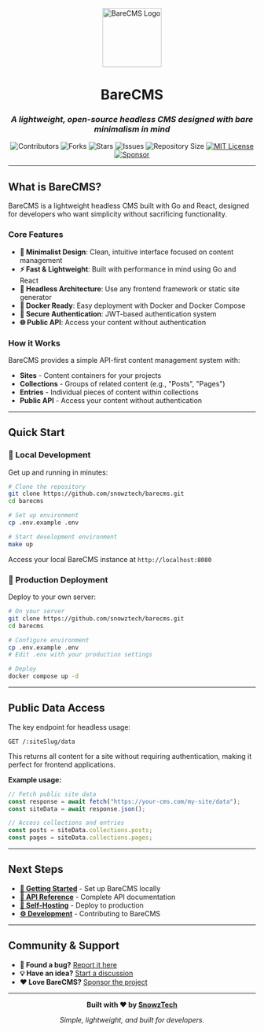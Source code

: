 <div align="center">

<img src="https://github.com/snowztech/barecms/blob/main/assets/logo.svg" alt="BareCMS Logo" width="120" height="120">

<h1>BareCMS</h1>

<h3><em>A lightweight, open-source headless CMS designed with bare minimalism in mind</em></h3>

<img src="https://img.shields.io/github/contributors/snowztech/barecms?style=plastic" alt="Contributors">
<img src="https://img.shields.io/github/forks/snowztech/barecms" alt="Forks">
<img src="https://img.shields.io/github/stars/snowztech/barecms" alt="Stars">
<img src="https://img.shields.io/github/issues/snowztech/barecms" alt="Issues">
<img src="https://img.shields.io/github/repo-size/snowztech/barecms" alt="Repository Size">
<a href="LICENSE">
  <img src="https://img.shields.io/badge/License-MIT-green.svg" alt="MIT License">
</a>

<a href="https://github.com/sponsors/lucasnevespereira">
  <img src="https://img.shields.io/badge/Sponsor-GitHub-333333?style=flat&logo=github&logoColor=white" alt="Sponsor">
</a>

</div>

---

## What is BareCMS?

BareCMS is a lightweight headless CMS built with Go and React, designed for developers who want simplicity without sacrificing functionality.

### Core Features

- **🎯 Minimalist Design**: Clean, intuitive interface focused on content management
- **⚡ Fast & Lightweight**: Built with performance in mind using Go and React
- **🔧 Headless Architecture**: Use any frontend framework or static site generator
- **🐳 Docker Ready**: Easy deployment with Docker and Docker Compose
- **🔐 Secure Authentication**: JWT-based authentication system
- **🌐 Public API**: Access your content without authentication

### How it Works

BareCMS provides a simple API-first content management system with:

- **Sites** - Content containers for your projects
- **Collections** - Groups of related content (e.g., "Posts", "Pages")
- **Entries** - Individual pieces of content within collections
- **Public API** - Access your content without authentication

---

## Quick Start

### 🚀 Local Development

Get up and running in minutes:

```bash
# Clone the repository
git clone https://github.com/snowztech/barecms.git
cd barecms

# Set up environment
cp .env.example .env

# Start development environment
make up
```

Access your local BareCMS instance at `http://localhost:8080`

### 🐳 Production Deployment

Deploy to your own server:

```bash
# On your server
git clone https://github.com/snowztech/barecms.git
cd barecms

# Configure environment
cp .env.example .env
# Edit .env with your production settings

# Deploy
docker compose up -d
```

---

## Public Data Access

The key endpoint for headless usage:

```http
GET /:siteSlug/data
```

This returns all content for a site without requiring authentication, making it perfect for frontend applications.

**Example usage:**

```javascript
// Fetch public site data
const response = await fetch("https://your-cms.com/my-site/data");
const siteData = await response.json();

// Access collections and entries
const posts = siteData.collections.posts;
const pages = siteData.collections.pages;
```

---

## Next Steps

- [**🚀 Getting Started**](getting-started.md) - Set up BareCMS locally
- [**🔌 API Reference**](api.md) - Complete API documentation
- [**🐳 Self-Hosting**](self-hosting.md) - Deploy to production
- [**⚙️ Development**](development.md) - Contributing to BareCMS

---

## Community & Support

- **🐛 Found a bug?** [Report it here](https://github.com/snowztech/barecms/issues)
- **💡 Have an idea?** [Start a discussion](https://github.com/snowztech/barecms/discussions)
- **❤️ Love BareCMS?** [Sponsor the project](https://github.com/sponsors/lucasnevespereira)

---

<div align="center">

**Built with ❤️ by [SnowzTech](https://github.com/snowztech)**

_Simple, lightweight, and built for developers._

</div>
